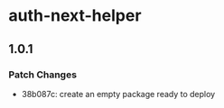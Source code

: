 # auth-next-helper

## 1.0.1

### Patch Changes

- 38b087c: create an empty package ready to deploy

